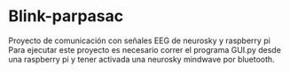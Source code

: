 # Blink-parpasac
Proyecto de comunicación con señales EEG de neurosky y raspberry pi
Para ejecutar este proyecto es necesario correr el programa GUI.py desde una raspberry pi y tener activada una neurosky mindwave por bluetooth.
